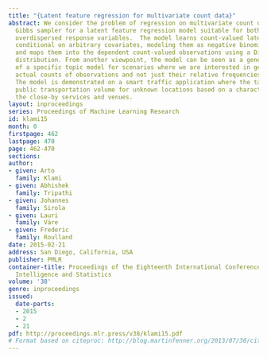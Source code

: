 ```yaml
---
title: "{Latent feature regression for multivariate count data}"
abstract: We consider the problem of regression on multivariate count data and present  a
  Gibbs sampler for a latent feature regression model suitable for both under- and
  overdispersed response variables.  The model learns count-valued latent features
  conditional on arbitrary covariates, modeling them as negative binomial variables,
  and maps them into the dependent count-valued observations using a Dirichlet-multinomial
  distribution. From another viewpoint, the model can be seen as a generalization
  of a specific topic model for scenarios where we are interested in generating the
  actual counts of observations and not just their relative frequencies and co-occurrences.
  The model is demonstrated on a smart traffic application where the task is to predict
  public transportation volume for unknown locations based on a characterization of
  the close-by services and venues.
layout: inproceedings
series: Proceedings of Machine Learning Research
id: klami15
month: 0
firstpage: 462
lastpage: 470
page: 462-470
sections: 
author:
- given: Arto
  family: Klami
- given: Abhishek
  family: Tripathi
- given: Johannes
  family: Sirola
- given: Lauri
  family: Väre
- given: Frederic
  family: Roulland
date: 2015-02-21
address: San Diego, California, USA
publisher: PMLR
container-title: Proceedings of the Eighteenth International Conference on Artificial
  Intelligence and Statistics
volume: '38'
genre: inproceedings
issued:
  date-parts:
  - 2015
  - 2
  - 21
pdf: http://proceedings.mlr.press/v38/klami15.pdf
# Format based on citeproc: http://blog.martinfenner.org/2013/07/30/citeproc-yaml-for-bibliographies/
---
```


